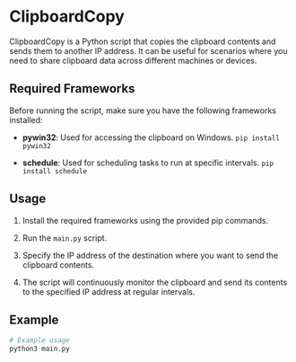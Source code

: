 # ClipboardCopy

ClipboardCopy is a Python script that copies the clipboard contents and sends them to another IP address. It can be useful for scenarios where you need to share clipboard data across different machines or devices.

## Required Frameworks

Before running the script, make sure you have the following frameworks installed:

- **pywin32**: Used for accessing the clipboard on Windows. `pip install pywin32`

- **schedule**: Used for scheduling tasks to run at specific intervals. `pip install schedule`

## Usage

1. Install the required frameworks using the provided pip commands.

2. Run the `main.py` script.

3. Specify the IP address of the destination where you want to send the clipboard contents.

4. The script will continuously monitor the clipboard and send its contents to the specified IP address at regular intervals.

## Example

```bash
# Example usage
python3 main.py
